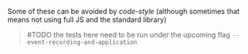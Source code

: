 Some of these can be avoided by *code-style* (although sometimes that means not using full JS and the standard library)

> #TODO the tests here need to be run under the upcoming flag `--event-recording-and-application`
